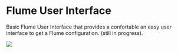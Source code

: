 # Flume User Interface

Basic Flume User Interface that provides a confortable an easy user interface to get a Flume configuration. (still in progress).

<p>
    <img src="https://github.com/ffernandez92/flume-ui/blob/master/flume-ui/src/main/resources/static/img/base_screenshot.PNG"/>
</p>

